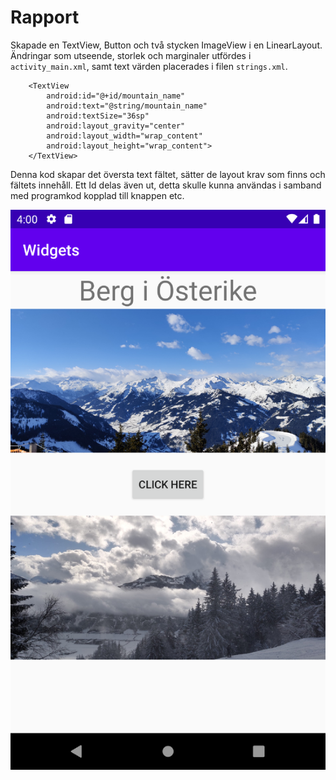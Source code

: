 
# Rapport

Skapade en TextView, Button och två stycken ImageView i en LinearLayout.
Ändringar som utseende, storlek och marginaler utfördes i `activity_main.xml`,
samt text värden placerades i filen `strings.xml`.

```
    <TextView
        android:id="@+id/mountain_name"
        android:text="@string/mountain_name"
        android:textSize="36sp"
        android:layout_gravity="center"
        android:layout_width="wrap_content"
        android:layout_height="wrap_content">
    </TextView>
```
Denna kod skapar det översta text fältet, sätter de layout krav som finns och fältets innehåll.
Ett Id delas även ut, detta skulle kunna användas i samband med programkod kopplad till knappen etc.

![](screenshot.png)